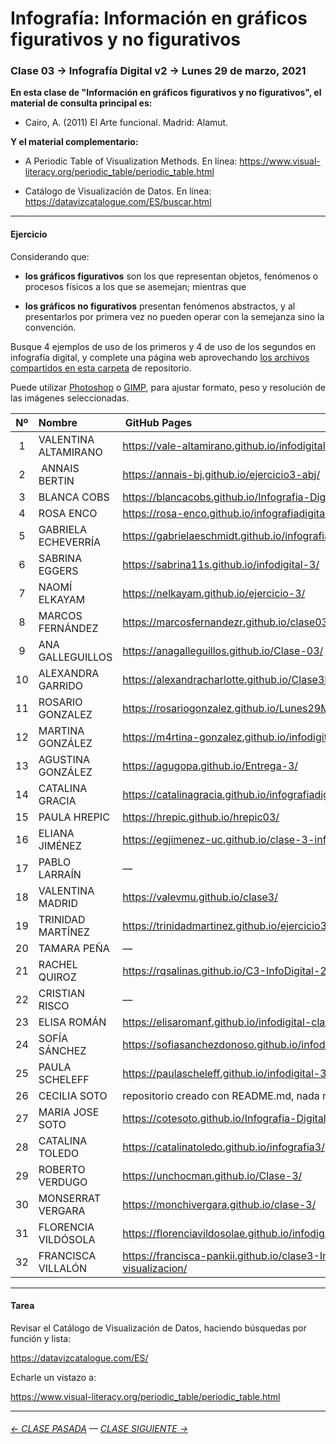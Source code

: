 # Infografía: Información en gráficos figurativos y no figurativos

### Clase 03 → Infografía Digital v2 → Lunes 29 de marzo, 2021 

**En esta clase de "Información en gráficos figurativos y no figurativos", el material de consulta principal es:**

- Cairo, A. (2011) El Arte funcional. Madrid: Alamut.

**Y el material complementario:**

- A Periodic Table of Visualization Methods. En línea: https://www.visual-literacy.org/periodic_table/periodic_table.html

- Catálogo de Visualización de Datos. En línea: https://datavizcatalogue.com/ES/buscar.html

- - - - - - - - - - - - - 

#### Ejercicio

Considerando que:

- **los gráficos figurativos** son los que representan objetos, fenómenos o procesos físicos a los que se asemejan; mientras que

- **los gráficos no figurativos** presentan fenómenos abstractos, y al presentarlos por primera vez no pueden operar con la semejanza sino la convención.

Busque 4 ejemplos de uso de los primeros y 4 de uso de los segundos en infografía digital, y complete una página web aprovechando [los archivos compartidos en esta carpeta](https://profesorfaco.github.io/dno075-2021-1/clase-03/) de repositorio.

Puede utilizar [Photoshop](https://www.adobe.com/la/products/photoshop.html) o [GIMP](https://www.gimp.org/), para ajustar formato, peso y resolución de las imágenes seleccionadas.

| Nº   | Nombre | GitHub Pages |
|:-----:|:-----|:-------------|
| 1  | VALENTINA ALTAMIRANO | https://vale-altamirano.github.io/infodigital-ejercicio-3/ |
| 2  | ANNAIS BERTIN | https://annais-bj.github.io/ejercicio3-abj/ |
| 3  | BLANCA COBS | https://blancacobs.github.io/Infografia-Digital-3/ |
| 4	 | ROSA ENCO | https://rosa-enco.github.io/infografiadigital-actividad-3/ |
| 5	 | GABRIELA ECHEVERRÍA | https://gabrielaeschmidt.github.io/infografia.digital-3/ |
| 6	 | SABRINA EGGERS | https://sabrina11s.github.io/infodigital-3/ |
| 7	 | NAOMÍ ELKAYAM | https://nelkayam.github.io/ejercicio-3/ |
| 8	 | MARCOS FERNÁNDEZ | https://marcosfernandezr.github.io/clase03-InfoDigital/ |
| 9	 |  ANA GALLEGUILLOS | https://anagalleguillos.github.io/Clase-03/ |
| 10 |	ALEXANDRA GARRIDO | https://alexandracharlotte.github.io/Clase3FigurativoNofigurativo/ |
| 11 |	ROSARIO GONZALEZ | https://rosariogonzalez.github.io/Lunes29Marzo/ |
| 12 |	MARTINA GONZÁLEZ | https://m4rtina-gonzalez.github.io/infodigital3/ |
| 13 |	AGUSTINA GONZÁLEZ | https://agugopa.github.io/Entrega-3/ |
| 14 |	CATALINA GRACIA | https://catalinagracia.github.io/infografiadigital3/ |
| 15 |	PAULA HREPIC | https://hrepic.github.io/hrepic03/ |
| 16 |	ELIANA JIMÉNEZ | https://egjimenez-uc.github.io/clase-3-infografia/ |
| 17 |	PABLO LARRAÍN | — |
| 18 |	VALENTINA MADRID | https://valevmu.github.io/clase3/ |
| 19 |	TRINIDAD MARTÍNEZ | https://trinidadmartinez.github.io/ejercicio3/ |
| 20 |	TAMARA PEÑA | — |
| 21 |	RACHEL QUIROZ | https://rqsalinas.github.io/C3-InfoDigital-29.03.2021/ |
| 22 |	CRISTIAN RISCO | — |
| 23 |	ELISA ROMÁN | https://elisaromanf.github.io/infodigital-clase03/ |
| 24 |	SOFÍA SÁNCHEZ | https://sofiasanchezdonoso.github.io/infodigital-3/ |
| 25 |	PAULA SCHELEFF | https://paulascheleff.github.io/infodigital-3/ |
| 26 |	CECILIA SOTO | repositorio creado con README.md, nada más |
| 27 |	MARIA JOSE SOTO | https://cotesoto.github.io/Infografia-Digital-03/ |
| 28 |	CATALINA TOLEDO | https://catalinatoledo.github.io/infografia3/ |
| 29 |	ROBERTO VERDUGO | https://unchocman.github.io/Clase-3/ |
| 30 |	MONSERRAT VERGARA | https://monchivergara.github.io/clase-3/ |
| 31 |	FLORENCIA VILDÓSOLA | https://florenciavildosolae.github.io/infodigital3/ |
| 32 |	FRANCISCA VILLALÓN | https://francisca-pankii.github.io/clase3-Infografia-visualizacion/ |

- - - - - - - 

#### Tarea

Revisar el Catálogo de Visualización de Datos, haciendo búsquedas por función y lista:

https://datavizcatalogue.com/ES/

Echarle un vistazo a:

https://www.visual-literacy.org/periodic_table/periodic_table.html


- - - - - - - 

###### [← CLASE PASADA](https://github.com/profesorfaco/dno075-2021-1/tree/main/clase-02) — [CLASE SIGUIENTE →](https://github.com/profesorfaco/dno075-2021-1/tree/main/clase-04) 
